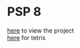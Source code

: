 # PSP 8
[here](https://thezacher5645.github.io/PSP_8/) to view the project  
[here](https://thezacher5645.github.io/PSP_8/tetris) for tetris
